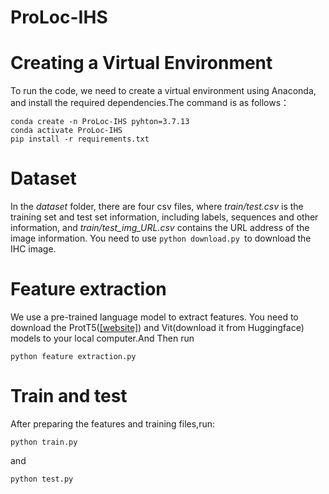 # ProLoc-IHS

# Creating a Virtual Environment
To run the code, we need to create a virtual environment using Anaconda, and install the required dependencies.The command is as follows：
```
conda create -n ProLoc-IHS pyhton=3.7.13
conda activate ProLoc-IHS
pip install -r requirements.txt
```


# Dataset
In the _dataset_ folder, there are four csv files, where _train/test.csv_ is the training set and test set information, including labels, sequences and other information, and _train/test_img_URL.csv_ contains the URL address of the image information. You need to use `python download.py `to download the IHC image.

# Feature extraction
We use a pre-trained language model to extract features. You need to download the ProtT5([[website]](https://github.com/agemagician/ProtTrans)) and Vit(download it from Huggingface) models to your local computer.And Then run
```
python feature extraction.py
```
# Train and test
After preparing the features and training files,run:
```
python train.py
```
and
```
python test.py
```

